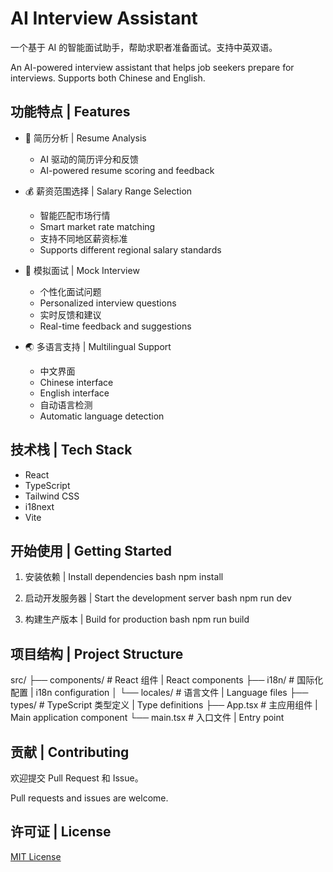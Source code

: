 # AI Interview Assistant

一个基于 AI 的智能面试助手，帮助求职者准备面试。支持中英双语。

An AI-powered interview assistant that helps job seekers prepare for interviews. Supports both Chinese and English.

## 功能特点 | Features

- 📄 简历分析 | Resume Analysis
  - AI 驱动的简历评分和反馈
  - AI-powered resume scoring and feedback

- 💰 薪资范围选择 | Salary Range Selection
  - 智能匹配市场行情
  - Smart market rate matching
  - 支持不同地区薪资标准
  - Supports different regional salary standards

- 🎯 模拟面试 | Mock Interview
  - 个性化面试问题
  - Personalized interview questions
  - 实时反馈和建议
  - Real-time feedback and suggestions

- 🌏 多语言支持 | Multilingual Support
  - 中文界面
  - Chinese interface
  - English interface
  - 自动语言检测
  - Automatic language detection

## 技术栈 | Tech Stack

- React
- TypeScript
- Tailwind CSS
- i18next
- Vite

## 开始使用 | Getting Started

1. 安装依赖 | Install dependencies
bash
npm install

2. 启动开发服务器 | Start the development server
bash
npm run dev

3. 构建生产版本 | Build for production
bash
npm run build

## 项目结构 | Project Structure

src/
├── components/ # React 组件 | React components
├── i18n/ # 国际化配置 | i18n configuration
│ └── locales/ # 语言文件 | Language files
├── types/ # TypeScript 类型定义 | Type definitions
├── App.tsx # 主应用组件 | Main application component
└── main.tsx # 入口文件 | Entry point

## 贡献 | Contributing

欢迎提交 Pull Request 和 Issue。

Pull requests and issues are welcome.

## 许可证 | License

[MIT License](LICENSE)
